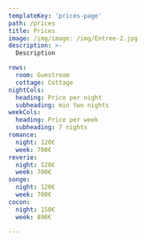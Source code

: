 ```yaml
---
templateKey: 'prices-page'
path: /prices
title: Prices
image: /img/image: /img/Entree-2.jpg
description: >-
  Description

rows:
  room: Guestroom
  cottage: Cottage
nightCols:
  heading: Price per night
  subheading: min two nights
weekCols:
  heading: Price per week
  subheading: 7 nights
romance:
  night: 120€
  week: 700€
reverie:
  night: 120€
  week: 700€
songe:
  night: 120€
  week: 700€
cocon:
  night: 150€
  week: 890€

---
```

